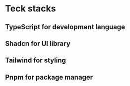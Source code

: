 # Teck stacks
## TypeScript for development language
## Shadcn for UI library
## Tailwind for styling
## Pnpm for package manager
